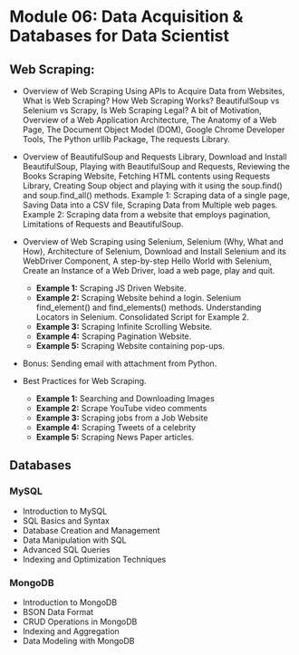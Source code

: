# Module 06: Data Acquisition & Databases for Data Scientist

## Web Scraping:

- Overview of Web Scraping Using APIs to Acquire Data from Websites, What is Web Scraping? How Web Scraping Works? BeautifulSoup vs Selenium vs Scrapy, Is Web Scraping Legal? A bit of Motivation, Overview of a Web Application Architecture, The Anatomy of a Web Page, The Document Object Model (DOM), Google Chrome Developer Tools, The Python urllib Package, The requests Library.
- Overview of BeautifulSoup and Requests Library, Download and Install BeautifulSoup, Playing with BeautifulSoup and Requests, Reviewing the Books Scraping Website, Fetching HTML contents using Requests Library, Creating Soup object and playing with it using the soup.find() and soup.find_all() methods. Example 1: Scraping data of a single page, Saving Data into a CSV file, Scraping Data from Multiple web pages. Example 2: Scraping data from a website that employs pagination, Limitations of Requests and BeautifulSoup.
- Overview of Web Scraping using Selenium, Selenium (Why, What and How), Architecture of Selenium, Download and Install Selenium and its WebDriver Component, A step-by-step Hello World with Selenium, Create an Instance of a Web Driver, load a web page, play and quit.
	- **Example 1:** Scraping JS Driven Website.
	- **Example 2:** Scraping Website behind a login. Selenium find_element() and find_elements() methods. Understanding Locators in Selenium. Consolidated Script for Example 2.
	- **Example 3:** Scraping Infinite Scrolling Website.
	- **Example 4:** Scraping Pagination Website.
	- **Example 5:** Scraping Website containing pop-ups. 

- Bonus: Sending email with attachment from Python.

- Best Practices for Web Scraping.
	- **Example 1:** Searching and Downloading Images
	- **Example 2:** Scrape YouTube video comments
	- **Example 3:** Scraping jobs from a Job Website
	- **Example 4:** Scraping Tweets of a celebrity
	- **Example 5:** Scraping News Paper articles.


## Databases

### MySQL

- Introduction to MySQL
- SQL Basics and Syntax
- Database Creation and Management
- Data Manipulation with SQL
- Advanced SQL Queries
- Indexing and Optimization Techniques

### MongoDB

- Introduction to MongoDB
- BSON Data Format
- CRUD Operations in MongoDB
- Indexing and Aggregation
- Data Modeling with MongoDB